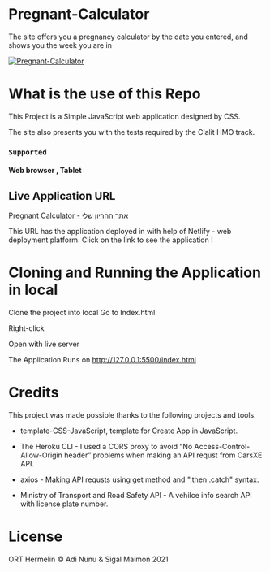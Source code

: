 # Pregnant-Calculator
The site offers you a pregnancy calculator by the date you entered, and shows you the week you are in

<a href="https://ibb.co/0p5pZdf"><img src="https://i.ibb.co/TDyDRFH/Pregnant-Calculator.png" alt="Pregnant-Calculator" border="0" /></a>

# What is the use of this Repo
This Project is a Simple JavaScript web application designed by CSS.

The site also presents you with the tests required by the Clalit HMO track.

### `Supported`
#### Web browser , Tablet

## Live Application URL
[Pregnant Calculator - אתר ההריון שלי](https://pregnant-calculator.netlify.app)

This URL has the application deployed in with help of Netlify - web deployment platform.
Click on the link to see the application !

# Cloning and Running the Application in local
Clone the project into local
Go to Index.html

Right-click

Open with live server

The Application Runs on http://127.0.0.1:5500/index.html

# Credits
This project was made possible thanks to the following projects and tools.

* template-CSS-JavaScript, template for Create App in JavaScript.

* The Heroku CLI - I used a CORS proxy to avoid “No Access-Control-Allow-Origin header” problems when making an API requst from CarsXE API.

* axios - Making API requsts using get method and ".then .catch" syntax.

* Ministry of Transport and Road Safety API - A vehilce info search API with license plate number.

# License
ORT Hermelin © Adi Nunu & Sigal Maimon 2021
